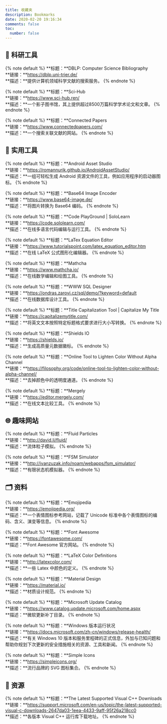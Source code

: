 ```yaml
---
title: 收藏夹
description: Bookmarks
date: 2020-02-20 19:16:34
comments: false
toc:
  number: false
---
```

## 🔬 科研工具

{% note default %}
**标题：**DBLP: Computer Science Bibliography<br/>
**链接：**https://dblp.uni-trier.de/<br/>
**描述：**提供计算机领域科学文献的搜索服务。
{% endnote %}

{% note default %}
**标题：**Sci-Hub<br/>
**链接：**https://www.sci-hub.ren/<br/>
**描述：**一个影子图书馆，其上提供超过8500万篇科学学术论文和文章。
{% endnote %}

{% note default %}
**标题：**Connected Papers<br/>
**链接：**https://www.connectedpapers.com/<br/>
**描述：**一个搜索关联文献的网站。
{% endnote %}

## 🧰 实用工具

{% note default %}
**标题：**Android Asset Studio<br/>
**链接：**https://romannurik.github.io/AndroidAssetStudio/<br/>
**描述：**一组可轻松生成 Android 资源文件的工具，例如应用程序的启动器图标。
{% endnote %}

{% note default %}
**标题：**Base64 Image Encoder<br/>
**链接：**https://www.base64-image.de/<br/>
**描述：**将图片转换为 Base64 编码。
{% endnote %}

{% note default %}
**标题：**Code PlayGround | SoloLearn<br/>
**链接：**https://code.sololearn.com/<br/>
**描述：**在线多语言代码编辑与运行工具。
{% endnote %}

{% note default %}
**标题：**LaTex Equation Editor<br/>
**链接：**https://www.tutorialspoint.com/latex_equation_editor.htm<br/>
**描述：**在线 LaTeX 公式图形化编辑器。
{% endnote %}

{% note default %}
**标题：**Mathcha<br/>
**链接：**https://www.mathcha.io/<br/>
**描述：**在线数学编辑和绘图工具。
{% endnote %}

{% note default %}
**标题：**WWW SQL Designer<br/>
**链接：**https://ondras.zarovi.cz/sql/demo/?keyword=default<br/>
**描述：**在线数据库设计工具。
{% endnote %}

{% note default %}
**标题：**Title Capitalization Tool | Capitalize My Title<br/>
**链接：**https://capitalizemytitle.com/<br/>
**描述：**将英文文本按照特定标题格式要求进行大小写转换。
{% endnote %}

{% note default %}
**标题：**Shields IO<br/>
**链接：**https://shields.io/<br/>
**描述：**生成高质量元数据徽标。
{% endnote %}

{% note default %}
**标题：**Online Tool to Lighten Color Without Alpha Channel<br/>
**链接：**https://filosophy.org/code/online-tool-to-lighten-color-without-alpha-channel/<br/>
**描述：**去掉颜色中的透明度通道。
{% endnote %}

{% note default %}
**标题：**Mergely<br/>
**链接：**https://editor.mergely.com/<br/>
**描述：**在线文本比较工具。
{% endnote %}

## 🌐 趣味网站

{% note default %}
**标题：**Fluid Particles<br/>
**链接：**http://david.li/fluid/<br/>
**描述：**流体粒子模拟。
{% endnote %}

{% note default %}
**标题：**FSM Simulator<br/>
**链接：**http://ivanzuzak.info/noam/webapps/fsm_simulator/<br/>
**描述：**有限状态机模拟器。
{% endnote %}

## 🗂️ 资料

{% note default %}
**标题：**Emojipedia<br/>
**链接：**https://emojipedia.org/<br/>
**描述：**一个表情图标参考网站，记载了 Unicode 标准中各个表情图标的编码、含义、演变等信息。
{% endnote %}

{% note default %}
**标题：**Font Awesome<br/>
**链接：**https://fontawesome.com/<br/>
**描述：**Font Awesome 官方网站。
{% endnote %}

{% note default %}
**标题：**LaTeX Color Definitions<br/>
**链接：**http://latexcolor.com/<br/>
**描述：**一些 Latex 中颜色的定义。
{% endnote %}

{% note default %}
**标题：**Material Design<br/>
**链接：**https://material.io/<br/>
**描述：**材质设计规范。
{% endnote %}

{% note default %}
**标题：**Microsoft Update Catalog<br/>
**链接：**https://www.catalog.update.microsoft.com/home.aspx<br/>
**描述：**微软更新补丁目录。
{% endnote %}

{% note default %}
**标题：**Windows 版本运行状况<br/>
**链接：**https://docs.microsoft.com/zh-cn/windows/release-health/<br/>
**描述：**有关 Windows 10 版本和服务里程碑的正式信息，外加与已知问题和帮助你规划下次更新的安全措施相关的资源、工具和新闻。
{% endnote %}

{% note default %}
**标题：**Simple Icons<br/>
**链接：**https://simpleicons.org/<br/>
**描述：**流行品牌的 SVG 图标集合。
{% endnote %}

## 📀 资源

{% note default %}
**标题：**The Latest Supported Visual C++ Downloads<br/>
**链接：**https://support.microsoft.com/en-us/topic/the-latest-supported-visual-c-downloads-2647da03-1eea-4433-9aff-95f26a218cc0<br/>
**描述：**各版本 Visual C++ 运行库下载地址。
{% endnote %}
